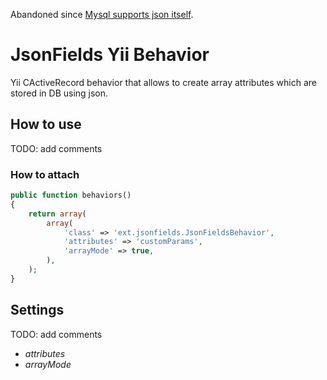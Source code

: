 Abandoned since [Mysql supports json itself](https://dev.mysql.com/doc/refman/5.7/en/json.html).

# JsonFields Yii Behavior

Yii CActiveRecord behavior that allows to create array attributes which are stored in DB using json.

## How to use

TODO: add comments

### How to attach

```php
public function behaviors()
{
    return array(
        array(
            'class' => 'ext.jsonfields.JsonFieldsBehavior',
            'attributes' => 'customParams',
            'arrayMode' => true,
        ),
    );
}
```

## Settings

TODO: add comments

* *attributes*
* *arrayMode*
